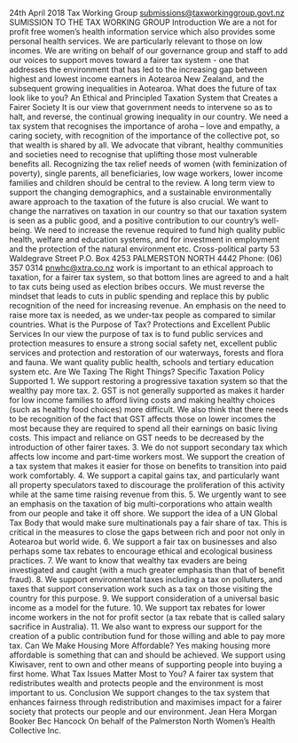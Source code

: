 24th April 2018 Tax Working Group submissions@taxworkinggroup.govt.nz SUMISSION TO THE TAX WORKING GROUP Introduction We are a not for profit free women’s health information service which also provides some personal health services. We are particularly relevant to those on low incomes. We are writing on behalf of our governance group and staff to add our voices to support moves toward a fairer tax system - one that addresses the environment that has led to the increasing gap between highest and lowest income earners in Aotearoa New Zealand, and the subsequent growing inequalities in Aotearoa. What does the future of tax look like to you? An Ethical and Principled Taxation System that Creates a Fairer Society It is our view that government needs to intervene so as to halt, and reverse, the continual growing inequality in our country. We need a tax system that recognises the importance of aroha – love and empathy, a caring society, with recognition of the importance of the collective pot, so that wealth is shared by all. We advocate that vibrant, healthy communities and societies need to recognise that uplifting those most vulnerable benefits all. Recognizing the tax relief needs of women (with feminization of poverty), single parents, all beneficiaries, low wage workers, lower income families and children should be central to the review. A long term view to support the changing demographics, and a sustainable environmentally aware approach to the taxation of the future is also crucial. We want to change the narratives on taxation in our country so that our taxation system is seen as a public good, and a positive contribution to our country’s well-being. We need to increase the revenue required to fund high quality public health, welfare and education systems, and for investment in employment and the protection of the natural environment etc. Cross-political party 53 Waldegrave Street P.O. Box 4253 PALMERSTON NORTH 4442 Phone: (06) 357 0314 pnwhc@xtra.co.nz work is important to an ethical approach to taxation, for a fairer tax system, so that bottom lines are agreed to and a halt to tax cuts being used as election bribes occurs. We must reverse the mindset that leads to cuts in public spending and replace this by public recognition of the need for increasing revenue. An emphasis on the need to raise more tax is needed, as we under-tax people as compared to similar countries. What is the Purpose of Tax? Protections and Excellent Public Services In our view the purpose of tax is to fund public services and protection measures to ensure a strong social safety net, excellent public services and protection and restoration of our waterways, forests and flora and fauna. We want quality public health, schools and tertiary education system etc. Are We Taxing The Right Things? Specific Taxation Policy Supported 1. We support restoring a progressive taxation system so that the wealthy pay more tax. 2. GST is not generally supported as makes it harder for low income families to afford living costs and making healthy choices (such as healthy food choices) more difficult. We also think that there needs to be recognition of the fact that GST affects those on lower incomes the most because they are required to spend all their earnings on basic living costs. This impact and reliance on GST needs to be decreased by the introduction of other fairer taxes. 3. We do not support secondary tax which affects low income and part-time workers most. We support the creation of a tax system that makes it easier for those on benefits to transition into paid work comfortably. 4. We support a capital gains tax, and particularly want all property speculators taxed to discourage the proliferation of this activity while at the same time raising revenue from this. 5. We urgently want to see an emphasis on the taxation of big multi-corporations who attain wealth from our people and take it off shore. We support the idea of a UN Global Tax Body that would make sure multinationals pay a fair share of tax. This is critical in the measures to close the gaps between rich and poor not only in Aotearoa but world wide. 6. We support a fair tax on businesses and also perhaps some tax rebates to encourage ethical and ecological business practices. 7. We want to know that wealthy tax evaders are being investigated and caught (with a much greater emphasis than that of benefit fraud). 8. We support environmental taxes including a tax on polluters, and taxes that support conservation work such as a tax on those visiting the country for this purpose. 9. We support consideration of a universal basic income as a model for the future. 10. We support tax rebates for lower income workers in the not for profit sector (a tax rebate that is called salary sacrifice in Australia). 11. We also want to express our support for the creation of a public contribution fund for those willing and able to pay more tax. Can We Make Housing More Affordable? Yes making housing more affordable is something that can and should be achieved. We support using Kiwisaver, rent to own and other means of supporting people into buying a first home. What Tax Issues Matter Most to You? A fairer tax system that redistributes wealth and protects people and the environment is most important to us. Conclusion We support changes to the tax system that enhances fairness through redistribution and maximises impact for a fairer society that protects our people and our environment. Jean Hera Morgan Booker Bec Hancock On behalf of the Palmerston North Women’s Health Collective Inc.